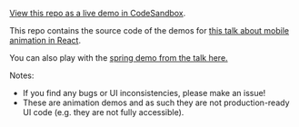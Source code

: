 [View this repo as a live demo in CodeSandbox](https://codesandbox.io/s/github/aholachek/mobile-first-animation).

This repo contains the source code of the demos for [this talk about mobile animation in React](http://mobile-first-animation.netlify.com).

You can also play with the [spring demo from the talk here.](https://9kz3n.csb.app/)

Notes:

- If you find any bugs or UI inconsistencies, please make an issue!
- These are animation demos and as such they are not production-ready UI code (e.g. they are not fully accessible).
